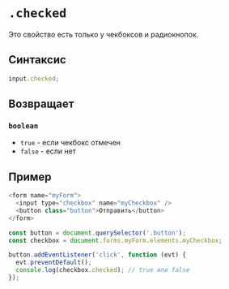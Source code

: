 # `.checked`

Это свойство есть только у чекбоксов и радиокнопок.

## Синтаксис

```js
input.checked;
```

## Возвращает

### `boolean`

- `true` - если чекбокс отмечен
- `false` - если нет

## Пример

```js
<form name="myForm">
  <input type="checkbox" name="myCheckbox" />
  <button class="button">Отправить</button>
</form>
```

```js
const button = document.querySelector('.button');
const checkbox = document.forms.myForm.elements.myCheckbox;

button.addEventListener('click', function (evt) {
  evt.preventDefault();
  console.log(checkbox.checked); // true или false
});
```
